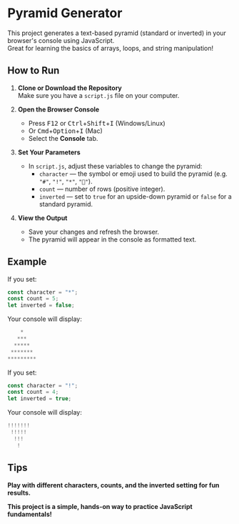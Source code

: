 # Pyramid Generator

This project generates a text-based pyramid (standard or inverted) in your browser's console using JavaScript.  
Great for learning the basics of arrays, loops, and string manipulation!

## How to Run

1. **Clone or Download the Repository**  
   Make sure you have a `script.js` file on your computer.

2. **Open the Browser Console**  
   - Press <kbd>F12</kbd> or <kbd>Ctrl</kbd>+<kbd>Shift</kbd>+<kbd>I</kbd> (Windows/Linux)
   - Or <kbd>Cmd</kbd>+<kbd>Option</kbd>+<kbd>I</kbd> (Mac)
   - Select the **Console** tab.

3. **Set Your Parameters**
   - In `script.js`, adjust these variables to change the pyramid:
     - `character` — the symbol or emoji used to build the pyramid (e.g. `"#"`, `"!"`, `"*"`, `"💎"`).
     - `count` — number of rows (positive integer).
     - `inverted` — set to `true` for an upside-down pyramid or `false` for a standard pyramid.

4. **View the Output**
   - Save your changes and refresh the browser.
   - The pyramid will appear in the console as formatted text.

## Example

If you set:
```js
const character = "*";
const count = 5;
let inverted = false;
```

Your console will display:
```js
    *    
   ***   
  *****  
 ******* 
*********
```

If you set:
```js
const character = "!";
const count = 4;
let inverted = true;
```

Your console will display:
```js
!!!!!!!
 !!!!! 
  !!!  
   !   
```
## Tips

 **Play with different characters, counts, and the inverted setting for fun results.**

**This project is a simple, hands-on way to practice JavaScript fundamentals!**

